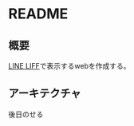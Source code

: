 # README

## 概要
[LINE LIFF](https://developers.line.biz/ja/docs/liff/)で表示するwebを作成する。

## アーキテクチャ
後日のせる